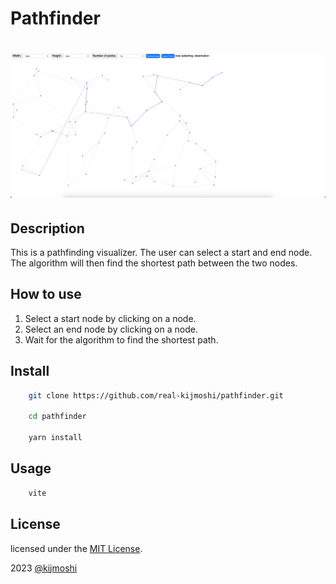 <h1>
    Pathfinder
<h1>

![](image.png)

## Description
This is a pathfinding visualizer. The user can select a start and end node. The algorithm will then find the shortest path between the two nodes.

## How to use
1. Select a start node by clicking on a node.
2. Select an end node by clicking on a node.
3. Wait for the algorithm to find the shortest path.

## Install
```sh
    git clone https://github.com/real-kijmoshi/pathfinder.git

    cd pathfinder

    yarn install
```
## Usage
```sh
    vite
```

## License
licensed under the [MIT License](LICENSE).

2023 [@kijmoshi](https://kijmoshi.xyz/)